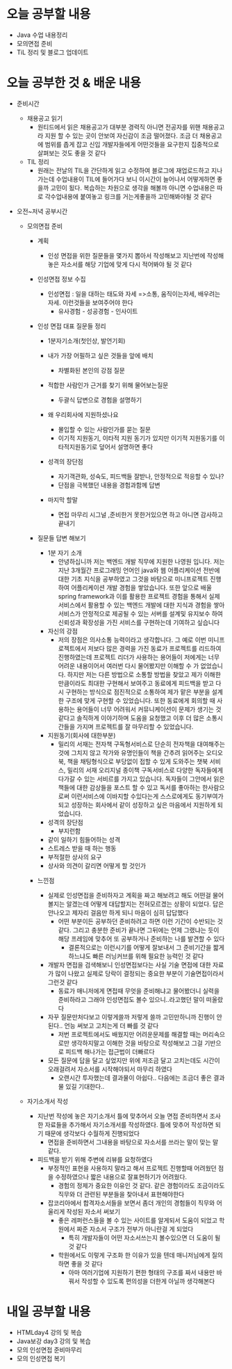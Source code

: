 # 오늘 공부할 내용

- Java 수업 내용정리
- 모의면접 준비
- TiL 정리 및 블로그 업데이트

# 오늘 공부한 것 & 배운 내용

- 준비시간

  - 채용공고 읽기
    - 원티드에서 읽은 채용공고가 대부분 경력직 아니면 전공자를 위핸 채용공고라 지원 할 수 있는 곳이 안보여 자신감이 조금 떨어졌다. 조금 더 채용공고에 범위를 좁게 잡고 신입 개발자들에게 어떤것들을 요구한지 집중적으로 살펴보는 것도 좋을 것 같다
  - TIL 정리
    - 원래는 전날의 TIL을 간단하게 읽고 수정하여 블로그에 재업로드하고 지나가는데 수업내용이 TIL에 들어가다 보니 이시간이 늘어나서 어떻게하면 좋을까 고민이 됬다. 복습하는 차원으로 생각을 해볼까 아니면 수업내용은 따로 각수업내용에 붙여놓고 링크를 거는게좋을까 고민해봐야될 것 같다

- 오전~저녁 공부시간

  - 모의면접 준비

    - 계획

      - 인성 면접을 위한 질문들을 몇가지 뽑아서 작성해보고 지난번에 작성해놓은 자소서를 해당 기업에 맞게 다시 적어봐야 될 것 같다
    - 인성면접 정보 수집

      - 인성면접 :  일을 대하는 태도와 자세 =>소통, 움직이는자세, 배우려는자세. 이런것들을 보여주어야 한다
        - 유사경험 - 성공경험 -  인사이트
    - 인성 면접 대표 질문들 정리

      - 1분자기소개(첫인상, 발언기회) 
      - 내가 가장 어필하고 싶은 것들을 앞에 배치 
        - 차별화된 본인의 강점 질문
        
      - 적합한 사람인가 근거를 찾기 위해 물어보는질문
        - 두괄식 답변으로 경험을 설명하기
        
      - 왜 우리회사에 지원하셨나요

        - 몰입할 수 있는 사람인가를 묻는 질문
        - 이기적 지원동기, 이타적 지원 동기가 있지만 이기적 지원동기를 이타적지원동기로 덮어서 설명하면 좋다

      - 성격의 장단점

        - 자기객관화, 성숙도, 피드백들 잘받나, 안정적으로 적응할 수 있나?
        - 단점을 극복했던 내용을 경험과함께 답변

      - 마지막 할말

        - 면접 마무리 시그널 ,준비한거 못한거있으면 하고 아니면 감사하고 끝내기
    - 질문들 답변 해보기

      - 1분 자기 소개
        - 안녕하십니까 저는 백엔드 개발 직무에 지원한 나영원 입니다. 저는 지난 3개월간 프로그래밍 언어인 java와 웹 어플리케이션 전반에 대한 기초 지식을 공부하였고 그것을 바탕으로 미니프로젝트 진행하여 어플리케이션 개발 경험을 쌓았습니다. 또한  앞으로 배울 spring framework과 이를 활용한 프로젝트 경험을 통해서 실제 서비스에서 활용할 수 있는 백엔드 개발에 대한 지식과 경험을 쌓아 서비스가 안정적으로 제공될 수 있는 서버를 설계및 유지보수 하여 신뢰성과 확장성을 가진 서비스를 구현하는데 기여하고 싶습니다
      - 자신의 강점
        - 저의 장점은 의사소통 능력이라고 생각합니다. 그 예로 이번 미니프로젝트에서 저보다 많은 경력을 가진 동료가 프로젝트를 리드하여 진행하였는데 프로젝트 리더가 사용하는 용어들이 저에게는 너무 어려운 내용이어서 여러번 다시 물어봤지만 이해할 수 가 없었습니다. 하지만 저는 다른 방법으로 소통할 방법을 찾았고 제가 이해한만큼이라도 최대한 구현해서 보여주고 동료에게 피드백을 받고 다시 구현하는 방식으로 점진적으로 소통하여  제가 맡은 부분을 설계한 구조에 맞게 구현할 수 있었습니다. 또한 동료에게 회의할 때 사용하는 용어들이 너무 어려워서 커뮤니케이션이 문제가 생기는 것 같다고 솔직하게 이야기하며 도움을 요청했고 이후 더 많은 소통시간들을 가지며  프로젝트를 잘 마무리할 수 있었습니다.
      - 지원동기(회사에 대한부분) 
        - 밀리의 서재는 전자책 구독형서비스로 단순히 전자책을 대여해주는 것에 그치지 않고 작가와 유명인들이 책을 간추려 읽어주는 오디오북, 책을 채팅형식으로 부당없이 접할 수 있게 도와주는 챗북 서비스, 밀리의 서재 오리지널 종이책 구독서비스로 다양한 독자들에게 다가갈 수 있는 서비르를 가지고 있습니다. 독자들이 그안에서 읽은책들에 대한 감상들을 포스트 할 수 있고 독서를 좋아하는 한사람으로써 이런서비스에 이바지할 수있다는게 스스로에게도 동기부여가 되고 성장하는 회사에서 같이 성장하고 싶은 마음에서 지원하게 되었습니다.
      - 성격의 장단점
        - 부지런함
      - 같이 일하기 힘들어하는 성격
      - 스트레스 받을 때 하는 행동
      - 부적절한 상사의 요구
      - 상사와 의견이 갈리면 어떻게 할 것인가
    - 느낀점
      - 실제로 인성면접을 준비하자고 계획을 짜고 해보려고 해도 어떤걸 물어볼지는 알겠는데 어떻게 대답할지는 전혀모르겠는 상황이 되었다. 답은 안나오고 제자리 걸음만 하게 되니 마음이 심히 답답했다
        - 어떤 부분이든 공부하던 준비하려고 하면 이런 기간이 수반되는 것 같다. 그리고 충분한 준비가 끝나면 그뒤에는 언제 그랬냐는 듯이 해당 프레임에 맞추어 또 공부하거나 준비하는 나를 발견할 수 있다
          - 결론적으로는 이런시기를 어떻게 잘보내서 그 준비기간을 짧게하느냐도 빠른 러닝커브를 위해 필요한 능력인 것 같다
      - 개발자 면접을 검색해보니 인성면접보다는 사실 기술 면접에 대한 자료가 많이 나왔고 실제로 당락이 결정되는 중요한 부분이 기술면접이라서 그런것 같다
        - 동료가 매니저에게 면접때 무엇을 준비해냐고 물어봤더니 실력을 준비하라고 그래야 인성면접도 볼수 있으니..라고했던 말이 떠올랐다
      - 자꾸 질문만처다보고 이렇게쓸까 저렇게 쓸까 고민만하니까 진행이 안된다.. 언능 써보고 고치는게 더 빠를 것 같다
        - 저번 프로젝트에서도 배웠지만 어려운문제를 해결할 때는 머리속으로만 생각하지말고 이해한 것을 바탕으로 작성해보고 그걸 기반으로 피드백 해나가는 접근법이 더빠르다
      - 모든 질문에 답을 달고 싶었지만 위에 저조금 달고 고치는데도 시간이 오래걸려서 자소서를 시작해야되서 마무리 하였다
        - 오랜시간 투자했는데 결과물이 아쉽다.. 다음에는 조금더 좋은 결과물 있길 기대한다..

  - 자기소개서 작성

    - 지난번 작성에 놓은 자기소개서 틀에 맞추어서 오늘 면접 준비하면서 조사한 자료들을 추가해서 자기소개서를 작성하였다. 틀에 맞추어 작성하면 되기 때문에 생각보다 수월하게 진행되었다
      - 면접을 준비하면서 그내용을 바탕으로 자소서를 쓰라는 말이 맞는 말 같다.
    - 피드백을 받기 위해 주변에 리뷰를 요청하였다
      - 부정적인 표현을 사용하지 말라고 해서 프로젝트 진행할때 어려웠던 점을 수정하였으나 짧은 내용으로 잘표현하기가 어려웠다. 
        - 경험의 정제가 중요한 이유인 것 같다. 같은 경험이라도 조금이라도 직무와 더 관련된 부분들을 찾아내서 표현해야한다
      - 잡코리아에서 합격자소서들을 보면서 좀더 개인의 경험들이 직무와 어울리게 작성된 자소서 써보기
        - 좋은 레퍼런스들을 볼 수 있는 사이트를 알게되서 도움이 되었고 학원에서 짜준 자소서 구조가 전부가 아니란걸 게 되었다 
          - 특히 개발자들이 어떤 자소서쓰는지 볼수있으면 더 도움이 될것 같다
        - 학원에서도 이렇게 구조화 한 이유가 있을 텐데 매니저님에게 질의하면 좋을 것 같다
          - 아마 여러기업에 지원하기 편한 형태의 구조를 짜서 내용만 바꿔서 작성할 수 있도록 편의성을 더한게 아닐까 생각해본다

    


# 내일 공부할 내용

- HTMLday4 강의 및 복습
- Java보강 day3 강의 및 복습
- 모의 인성면접 준비마무리
- 모의 인성면접 복기


